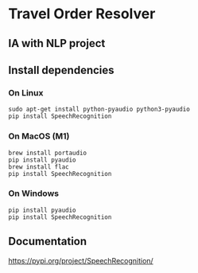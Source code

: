 # Travel Order Resolver

## IA with NLP project

## Install dependencies

### On Linux
`sudo apt-get install python-pyaudio python3-pyaudio`  
`pip install SpeechRecognition`

### On MacOS (M1)
`brew install portaudio`  
`pip install pyaudio`  
`brew install flac`  
`pip install SpeechRecognition`

### On Windows
`pip install pyaudio`  
`pip install SpeechRecognition`


## Documentation
https://pypi.org/project/SpeechRecognition/
